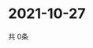 # 2021-10-27
  共 0条

  <!-- BEGIN -->
  <!-- 最后更新时间Wed Oct 27 2021 11:02:45 GMT+0000 (Coordinated Universal Time) -->
  
  <!-- END -->
  
  